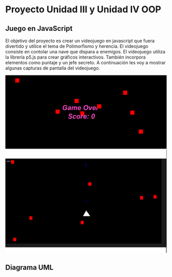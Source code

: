 # Proyecto Unidad III y Unidad IV OOP
## Juego en JavaScript

El objetivo del proyecto es crear un videojuego en javascript que fuera divertido y utilice el tema de Polimorfismo y herencia.
El videojuego consiste en contolar una nave que dispara a enemigos.
El videojuego utiliza la librería p5.js para crear gráficos interactivos. También incorpora elementos como puntaje y un jefe secreto. 
A continuación les voy a mostrar algunas capturas de pantalla del videojuego.

![imagen](./imagenes/imagen1.PNG)
![imagen](./imagenes/imagen2.png)

## Diagrama UML

